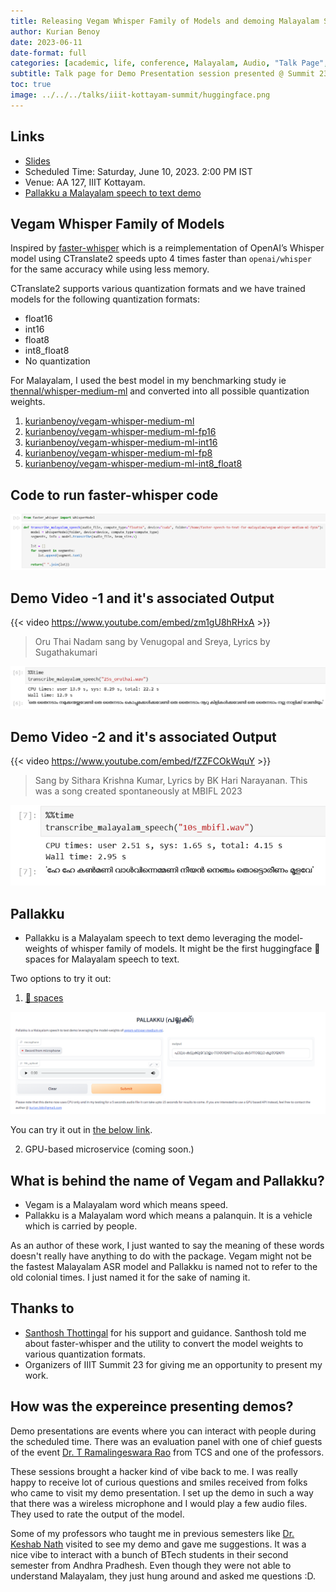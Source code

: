 ```yaml
---
title: Releasing Vegam Whisper Family of Models and demoing Malayalam Speech to Text
author: Kurian Benoy
date: 2023-06-11
date-format: full
categories: [academic, life, conference, Malayalam, Audio, "Talk Page", SMC]
subtitle: Talk page for Demo Presentation session presented @ Summit 23, IIIT Kottayam
toc: true
image: ../../../talks/iiit-kottayam-summit/huggingface.png
---
```


## Links

- [Slides](../../../talks/iiit-kottayam-summit/demo.qmd)
- Scheduled Time: Saturday, June 10, 2023. 2:00 PM IST
- Venue: AA 127, IIIT Kottayam.
- [Pallakku a Malayalam speech to text demo](https://huggingface.co/spaces/kurianbenoy/Pallakku)

## Vegam Whisper Family of Models

Inspired by [faster-whisper](https://github.com/guillaumekln/faster-whisper) which is a 
reimplementation of OpenAI’s Whisper model using CTranslate2 speeds upto 4 times faster
than `openai/whisper` for the same accuracy while using less memory.

CTranslate2 supports various quantization formats and we have trained models for the following
quantization formats:

- float16
- int16
- float8
- int8_float8
- No quantization

For Malayalam, I used the best model in my benchmarking study ie [thennal/whisper-medium-ml](https://huggingface.co/thennal/whisper-medium-ml) and converted into all possible quantization weights.

1. [kurianbenoy/vegam-whisper-medium-ml](https://huggingface.co/kurianbenoy/vegam-whisper-medium-ml)
2. [kurianbenoy/vegam-whisper-medium-ml-fp16](https://huggingface.co/kurianbenoy/vegam-whisper-medium-ml-fp16)
3. [kurianbenoy/vegam-whisper-medium-ml-int16](https://huggingface.co/kurianbenoy/vegam-whisper-medium-ml-int16)
4. [kurianbenoy/vegam-whisper-medium-ml-fp8](https://huggingface.co/kurianbenoy/vegam-whisper-medium-ml-fp8)
5. [kurianbenoy/vegam-whisper-medium-ml-int8_float8](https://huggingface.co/kurianbenoy/vegam-whisper-medium-ml-int8_float8)

## Code to run faster-whisper code

![](../../../talks/iiit-kottayam-summit/faster-whisper.png)

## Demo Video -1 and it's associated Output

{{< video https://www.youtube.com/embed/zm1gU8hRHxA >}}

> Oru Thai Nadam sang by Venugopal and Sreya, Lyrics by Sugathakumari

![Output of clip from Video 1](../../../talks/iiit-kottayam-summit/25s_audio.png)

## Demo Video -2 and it's associated Output

{{< video https://www.youtube.com/embed/fZZFCOkWquY >}}

> Sang by Sithara Krishna Kumar, Lyrics by BK Hari Narayanan. This was a song created spontaneously at MBIFL 2023


![Output of clip from Video 2](../../../talks/iiit-kottayam-summit/10s_audio.png)

## Pallakku

- Pallakku is a Malayalam speech to text demo leveraging the model-weights of whisper family
of models. It might be the first huggingface 🤗 spaces for Malayalam speech to text.

Two options to try it out:

1. [🤗 spaces](https://huggingface.co/spaces/kurianbenoy/Pallakku)

![](../../../talks/delft-fastai/pallakku.png)

You can try it out in [the below link](https://huggingface.co/spaces/kurianbenoy/Pallakku).

2. GPU-based microservice (coming soon.)

## What is behind the name of Vegam and Pallakku?

- Vegam is a Malayalam word which means speed.
- Pallakku is a Malayalam word which means a palanquin. It is a vehicle which is carried by people.

As an author of these work, I just wanted to say the meaning of these words
doesn't really have anything to do with the package. Vegam might not be the
fastest Malayalam ASR model and Pallakku is named not to refer to the old
colonial times. I just named it for the sake of naming it.

## Thanks to

- [Santhosh Thottingal](https://twitter.com/santhoshtr/) for his support and guidance. Santhosh
told me about faster-whisper and the utility to convert the model weights to various quantization formats.
- Organizers of IIIT Summit 23 for giving me an opportunity to present my work.

## How was the expereince presenting demos?

Demo presentations are events where you can interact with people during the scheduled time.
There was an evaluation panel with one of chief guests of the event [Dr. T Ramalingeswara Rao](https://www.linkedin.com/in/dr-t-ramalingeswara-rao-784a903a/) from TCS and one of the professors.

These sessions brought a hacker kind of vibe back to me. I was really happy to receive lot of 
curious questions and smiles received from folks who came to visit my demo presentation.
I set up the demo in such a way that there was a wireless microphone and I would play a few audio files. They used to rate the output of the model.

Some of my professors who taught me in previous semesters like [Dr. Keshab Nath](https://www.iiitkottayam.ac.in/#!/faculty/keshab) visited to see my
demo and gave me suggestions. It was a nice vibe to interact with a bunch of BTech students in their
second semester from Andhra Pradhesh. Even though they were not able to understand Malayalam, they
just hung around and asked me questions :D.
